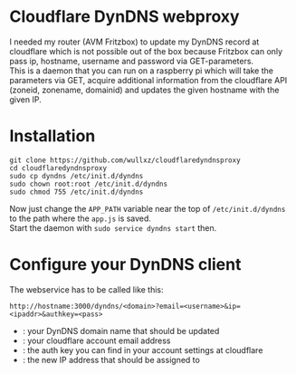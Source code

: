 # Cloudflare DynDNS webproxy

I needed my router (AVM Fritzbox) to update my DynDNS record at cloudflare which is not possible out of the box because Fritzbox can only pass ip, hostname, username and password via GET-parameters.  
This is a daemon that you can run on a raspberry pi which will take the parameters via GET, acquire additional information from the cloudflare API (zoneid, zonename, domainid) and updates the given hostname with the given IP.

# Installation

```
git clone https://github.com/wullxz/cloudflaredyndnsproxy
cd cloudflaredyndnsproxy
sudo cp dyndns /etc/init.d/dyndns
sudo chown root:root /etc/init.d/dyndns
sudo chmod 755 /etc/init.d/dyndns
```

Now just change the `APP_PATH` variable near the top of `/etc/init.d/dyndns` to the path where the `app.js` is saved.  
Start the daemon with `sudo service dyndns start` then.

# Configure your DynDNS client

The webservice has to be called like this:  

`http://hostname:3000/dyndns/<domain>?email=<username>&ip=<ipaddr>&authkey=<pass>`

- <domain>: your DynDNS domain name that should be updated
- <username>: your cloudflare account email address
- <pass>: the auth key you can find in your account settings at cloudflare
- <ip>: the new IP address that should be assigned to <domain>
